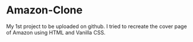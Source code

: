 # Amazon-Clone
My 1st project to be uploaded on github.
I tried to recreate the cover page of Amazon using HTML and Vanilla CSS.
